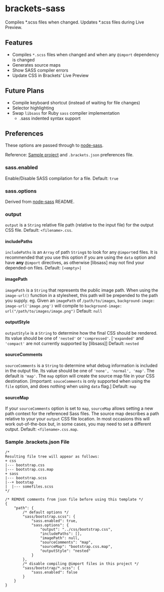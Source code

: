 brackets-sass
===========================

Compiles *.scss files when changed. Updates *.scss files during Live Preview.

## Features

* Compiles `*.scss` files when changed and when any `@import` dependency is changed
* Generates source maps
* Show SASS compiler errors
* Update CSS in Brackets' Live Preview 

## Future Plans

* Compile keyboard shortcut (instead of waiting for file changes)
* Selector highlighting
* Swap `libsass` for Ruby `sass` compiler implementation
    * .sass indented syntax support

## Preferences

These options are passed through to [node-sass](https://github.com/andrew/node-sass).

Reference: [Sample project](https://github.com/jasonsanjose/brackets-source-map-demo-files) and `.brackets.json` preferences file.

### sass.enabled
Enable/Disable SASS compilation for a file. Default: `true`

### sass.options
Derived from [node-sass](https://github.com/andrew/node-sass) README.

### output
`output` is a `String` relative file path (relative to the input file) for the output CSS file.
Default: `<filename>.css`.

#### includePaths
`includePaths` is an `Array` of path `String`s to look for any `@import`ed files. It is recommended that you use this option if you are using the `data` option and have **any** `@import` directives, as otherwise [libsass] may not find your depended-on files.
Default: `[<empty>]`

#### imagePath
`imagePath` is a `String` that represents the public image path. When using the `image-url()` function in a stylesheet, this path will be prepended to the path you supply. eg. Given an `imagePath` of `/path/to/images`, `background-image: image-url('image.png')` will compile to `background-image: url("/path/to/images/image.png")`
Default: `null`

#### outputStyle
`outputStyle` is a `String` to determine how the final CSS should be rendered. Its value should be one of `'nested'` or `'compressed'`.
[`'expanded'` and `'compact'` are not currently supported by [libsass]]
Default: `nested`

#### sourceComments
`sourceComments` is a `String` to determine what debug information is included in the output file. Its value should be one of `'none', 'normal', 'map'`. The default is `'map'`.
The `map` option will create the source map file in your CSS destination.
[Important: `souceComments` is only supported when using the `file` option, and does nothing when using `data` flag.]
Default: `map`

#### sourceMap
If your `sourceComments` option is set to `map`, `sourceMap` allows setting a new path context for the referenced Sass files.
The source map describes a path relative to your your `output` CSS file location. In most occasions this will work out-of-the-box but, in some cases, you may need to set a different output.
Default: `<filename>.css.map`.

### Sample .brackets.json File

```
/*
Resulting file tree will appear as follows:
+ css
|--- bootstrap.css
|--- bootstrap.css.map
+ sass
|--- bootstrap.scss
|--+ bootstap
|  |--- somefiles.scss
*/

/* REMOVE comments from json file before using this template */
{
    "path": {
        /* default options */
        "sass/bootstrap.scss": {
            "sass.enabled": true,
            "sass.options": {
                "output": "../css/bootstrap.css",
                "includePaths": [],
                "imagePath": null,
                "sourceComments": "map",
                "sourceMap": "bootstrap.css.map",
                "outputStyle": "nested"
            }
        },
        /* disable compiling @import files in this project */
        "sass/bootstrap/*.scss": {
            "sass.enabled": false
        }
    }
}
```
